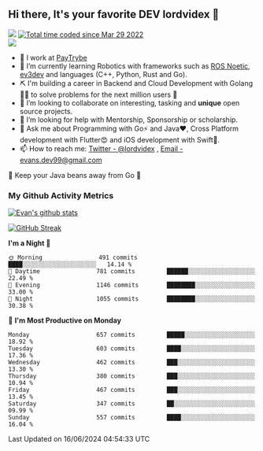 ## Hi there, It's your favorite DEV lordvidex 👋
<img src="https://komarev.com/ghpvc/?username=lordvidex&label=Views&color=blue&style=plastic" /> <a href="https://wakatime.com/@0e56db35-d16b-410a-acc0-4085055304bf"><img src="https://wakatime.com/badge/user/0e56db35-d16b-410a-acc0-4085055304bf.svg" alt="Total time coded since Mar 29 2022" /></a>  
![](https://github-profile-trophy.vercel.app/?username=lordvidex)
- 🔭 I work at [PayTrybe](https://www.paytrybe.com)
- 🌱 I’m currently learning Robotics with frameworks such as [ROS Noetic](ros.org), [ev3dev](www.ev3dev.org) and languages (C++, Python, Rust and Go).
- ⛏️ I'm building a career in Backend and Cloud Development with Golang 🧙🏼 to solve problems for the next million users 🤌
- 👯 I’m looking to collaborate on interesting, tasking and **unique** open source projects.
- 🤔 I’m looking for help with Mentorship, Sponsorship or scholarship.
- 💬 Ask me about Programming with Go⚡️ and Java❤️, Cross Platform development with Flutter😍 and iOS development with Swift🚀.
- 📫 How to reach me: [Twitter - @lordvidex](https://twitter.com/lordvidex) , [Email - evans.dev99@gmail.com](mailto:evans.dev99@gmail.com?body=Hello%20Evans,)
  
    
🎤 Keep your Java beans away from Go 🌚
  
  
### My Github Activity Metrics
<div>
<!-- <a href="https://github.com/lordvidex">
  <img src="https://github-readme-stats.vercel.app/api/top-langs/?username=lordvidex&theme=light" />
</a>    -->
<!-- [![Top Langs](https://github-readme-stats.vercel.app/api/top-langs/?username=lordvidex)](https://github.com/lordvidex/)  -->
<a href="https://github.com/lordvidex">
 <img src="https://github-readme-stats.vercel.app/api?username=lordvidex&show_icons=true&theme=light&line_height=27" alt="Evan's github stats"/>
</a>
</div>

[![GitHub Streak](https://github-readme-streak-stats.herokuapp.com?user=lordvidex&theme=github-dark&hide_border=true)](https://git.io/streak-stats)

<!--
  <a href="https://github.com/iampawan/FlutterExampleApps">
    <img align="center" src="https://github-readme-stats.vercel.app/api/pin/?username=iampawan&repo=FlutterExampleApps&theme=light" />

  </a>
  <a href="https://github.com/iampawan/VelocityX">
   <img align="center" src="https://github-readme-stats.vercel.app/api/pin/?username=iampawan&repo=VelocityX&theme=light" />
  </a>
-->
<!--START_SECTION:waka-->
**I'm a Night 🦉** 

```text
🌞 Morning                491 commits         ████░░░░░░░░░░░░░░░░░░░░░   14.14 % 
🌆 Daytime                781 commits         ██████░░░░░░░░░░░░░░░░░░░   22.49 % 
🌃 Evening                1146 commits        ████████░░░░░░░░░░░░░░░░░   33.00 % 
🌙 Night                  1055 commits        ████████░░░░░░░░░░░░░░░░░   30.38 % 
```
📅 **I'm Most Productive on Monday** 

```text
Monday                   657 commits         █████░░░░░░░░░░░░░░░░░░░░   18.92 % 
Tuesday                  603 commits         ████░░░░░░░░░░░░░░░░░░░░░   17.36 % 
Wednesday                462 commits         ███░░░░░░░░░░░░░░░░░░░░░░   13.30 % 
Thursday                 380 commits         ███░░░░░░░░░░░░░░░░░░░░░░   10.94 % 
Friday                   467 commits         ███░░░░░░░░░░░░░░░░░░░░░░   13.45 % 
Saturday                 347 commits         ██░░░░░░░░░░░░░░░░░░░░░░░   09.99 % 
Sunday                   557 commits         ████░░░░░░░░░░░░░░░░░░░░░   16.04 % 
```



 Last Updated on 16/06/2024 04:54:33 UTC
<!--END_SECTION:waka-->
